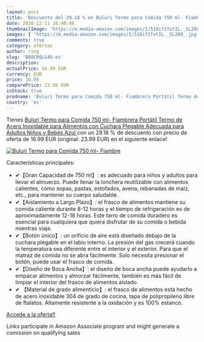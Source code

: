 ```yaml
---
layout: post
title: 'Descuento del 29.18 % en Buluri Termo para Comida 750 ml- Fiambre'
date: 2020-12-11 16:40:48
thumbnailImage: 'https://m.media-amazon.com/images/I/518if2futIL._SL200_.jpg'
images: [ 'https://m.media-amazon.com/images/I/518if2futIL._SL200_.jpg' ]
comments: true
category: ofertas
author: ring
slug: 'B08CRQLG4D-es'
description:
actualPrice: 16.99 EUR
currency: EUR
price: 16.99
comparePrice: 23.99 EUR
inStock: true
prodname: 'Buluri Termo para Comida 750 ml- Fiambrera Portátil Termo de Acero Inoxidable para Alimentos con Cuchara Plegable  Adecuada para Adultos  Niños y Bebés  Azul '
country: 'es'
---
```


Tienes [Buluri Termo para Comida 750 ml- Fiambrera Portátil Termo de Acero Inoxidable para Alimentos con Cuchara Plegable  Adecuada para Adultos  Niños y Bebés  Azul ](https://www.amazon.es/dp/B08CRQLG4D/?tag=tolees-21) con un 29.18 % de descuento con precio de oferta de 16.99 EUR (original: 23.99 EUR) en el siguiente enlace!

[![Buluri Termo para Comida 750 ml- Fiambre](https://m.media-amazon.com/images/I/518if2futIL._SL200_.jpg)](https://www.amazon.es/dp/B08CRQLG4D/?tag=tolees-21)

Características principales:

- ✔【Gran Capacidad de 750 ml】: es adecuado para niños y adultos para llevar el almuerzo. Puede llenar la lonchera reutilizable con alimentos calientes, como sopas, pastas, estofados, avena, rebanadas de maíz, etc., para mantener su cuerpo saludable.
- ✔【Aislamiento a Largo Plazo】: el frasco de alimentos mantiene su comida caliente durante 8-12 horas y el tiempo de refrigeración es de aproximadamente 12-18 horas. Este tarro de comida duradero es esencial para cualquiera que quiera disfrutar de su comida o bebida mientras viaja.
- ✔【Botón único】: un orificio de aire está diseñado debajo de la cuchara plegable en el labio interno. La presión del gas crecerá cuando la temperatura sea diferente entre el interior y el exterior. Para que el matraz de comida no se abra fácilmente. Solo necesita presionar el botón, puede usar el frasco de comida.
- ✔【Diseño de Boca Ancha】: el diseño de boca ancha puede ayudarlo a empacar alimentos y almorzar fácilmente, también es más fácil de limpiar el interior del frasco de alimentos aislado.
- ✔ 【Material de grado alimenticio】: el frasco de alimentos está hecho de acero inoxidable 304 de grado de cocina, tapa de polipropileno libre de ftalatos. Altamente resistente a la oxidación y es 100% estanco.

[Accede a la oferta!!](https://www.amazon.es/dp/B08CRQLG4D/?tag=tolees-21)

Links participate in Amazon Associate program and might generate a comission on qualifying sales


